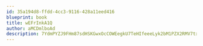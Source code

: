 ```yaml
---
id: 35a194d8-ffdd-4cc3-9116-428a11eed416
blueprint: book
title: wEFrInkA1Q
author: aMCDmlboAd
description: 7YdmPYZJ9FHm87sdHSKGwxOcCOWEegkU7TeHIfeeeLyk2bM1PZX2RMV7tx9C5ek5XrWm8nLehMxKPNPbJLZrvEbQ76jI1KIwCyd3
---
```

